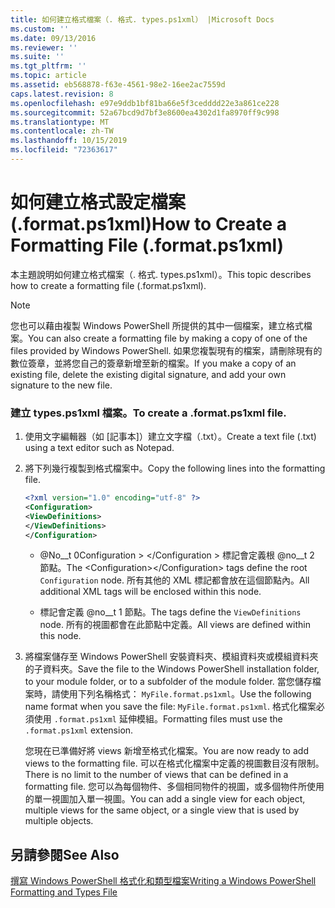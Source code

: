 ```yaml
---
title: 如何建立格式檔案（. 格式. types.ps1xml） |Microsoft Docs
ms.custom: ''
ms.date: 09/13/2016
ms.reviewer: ''
ms.suite: ''
ms.tgt_pltfrm: ''
ms.topic: article
ms.assetid: eb568878-f63e-4561-98e2-16ee2ac7559d
caps.latest.revision: 8
ms.openlocfilehash: e97e9ddb1bf81ba66e5f3cedddd22e3a861ce228
ms.sourcegitcommit: 52a67bcd9d7bf3e8600ea4302d1fa8970ff9c998
ms.translationtype: MT
ms.contentlocale: zh-TW
ms.lasthandoff: 10/15/2019
ms.locfileid: "72363617"
---
```

# <a name="how-to-create-a-formatting-file-formatps1xml"></a><span data-ttu-id="ff555-102">如何建立格式設定檔案 (.format.ps1xml)</span><span class="sxs-lookup"><span data-stu-id="ff555-102">How to Create a Formatting File (.format.ps1xml)</span></span>

<span data-ttu-id="ff555-103">本主題說明如何建立格式檔案（. 格式. types.ps1xml）。</span><span class="sxs-lookup"><span data-stu-id="ff555-103">This topic describes how to create a formatting file (.format.ps1xml).</span></span>

> [!NOTE]
> <span data-ttu-id="ff555-104">您也可以藉由複製 Windows PowerShell 所提供的其中一個檔案，建立格式檔案。</span><span class="sxs-lookup"><span data-stu-id="ff555-104">You can also create a formatting file by making a copy of one of the files provided by Windows PowerShell.</span></span> <span data-ttu-id="ff555-105">如果您複製現有的檔案，請刪除現有的數位簽章，並將您自己的簽章新增至新的檔案。</span><span class="sxs-lookup"><span data-stu-id="ff555-105">If you make a copy of an existing file, delete the existing digital signature, and add your own signature to the new file.</span></span>

### <a name="to-create-a-formatps1xml-file"></a><span data-ttu-id="ff555-106">建立 types.ps1xml 檔案。</span><span class="sxs-lookup"><span data-stu-id="ff555-106">To create a .format.ps1xml file.</span></span>

1. <span data-ttu-id="ff555-107">使用文字編輯器（如 [記事本]）建立文字檔（.txt）。</span><span class="sxs-lookup"><span data-stu-id="ff555-107">Create a text file (.txt) using a text editor such as Notepad.</span></span>

2. <span data-ttu-id="ff555-108">將下列幾行複製到格式檔案中。</span><span class="sxs-lookup"><span data-stu-id="ff555-108">Copy the following lines into the formatting file.</span></span>

   ```xml
   <?xml version="1.0" encoding="utf-8" ?>
   <Configuration>
   <ViewDefinitions>
   </ViewDefinitions>
   </Configuration>
   ```

   - <span data-ttu-id="ff555-109">@No__t 0Configuration > \</Configuration > 標記會定義根 @no__t 2 節點。</span><span class="sxs-lookup"><span data-stu-id="ff555-109">The \<Configuration>\</Configuration> tags define the root `Configuration` node.</span></span> <span data-ttu-id="ff555-110">所有其他的 XML 標記都會放在這個節點內。</span><span class="sxs-lookup"><span data-stu-id="ff555-110">All additional XML tags will be enclosed within this node.</span></span>

   - <span data-ttu-id="ff555-111"><ViewDefinitions></ViewDefinitions>標記會定義 @no__t 1 節點。</span><span class="sxs-lookup"><span data-stu-id="ff555-111">The <ViewDefinitions></ViewDefinitions> tags define the `ViewDefinitions` node.</span></span> <span data-ttu-id="ff555-112">所有的視圖都會在此節點中定義。</span><span class="sxs-lookup"><span data-stu-id="ff555-112">All views are defined within this node.</span></span>

3. <span data-ttu-id="ff555-113">將檔案儲存至 Windows PowerShell 安裝資料夾、模組資料夾或模組資料夾的子資料夾。</span><span class="sxs-lookup"><span data-stu-id="ff555-113">Save the file to the Windows PowerShell installation folder, to your module folder, or to a subfolder of the module folder.</span></span> <span data-ttu-id="ff555-114">當您儲存檔案時，請使用下列名稱格式： `MyFile.format.ps1xml`。</span><span class="sxs-lookup"><span data-stu-id="ff555-114">Use the following name format when you save the file:  `MyFile.format.ps1xml`.</span></span> <span data-ttu-id="ff555-115">格式化檔案必須使用 `.format.ps1xml` 延伸模組。</span><span class="sxs-lookup"><span data-stu-id="ff555-115">Formatting files must use the `.format.ps1xml` extension.</span></span>

   <span data-ttu-id="ff555-116">您現在已準備好將 views 新增至格式化檔案。</span><span class="sxs-lookup"><span data-stu-id="ff555-116">You are now ready to add views to the formatting file.</span></span> <span data-ttu-id="ff555-117">可以在格式化檔案中定義的視圖數目沒有限制。</span><span class="sxs-lookup"><span data-stu-id="ff555-117">There is no limit to the number of views that can be defined in a formatting file.</span></span> <span data-ttu-id="ff555-118">您可以為每個物件、多個相同物件的視圖，或多個物件所使用的單一視圖加入單一視圖。</span><span class="sxs-lookup"><span data-stu-id="ff555-118">You can add a single view for each object, multiple views for the same object, or a single view that is used by multiple objects.</span></span>

## <a name="see-also"></a><span data-ttu-id="ff555-119">另請參閱</span><span class="sxs-lookup"><span data-stu-id="ff555-119">See Also</span></span>

[<span data-ttu-id="ff555-120">撰寫 Windows PowerShell 格式化和類型檔案</span><span class="sxs-lookup"><span data-stu-id="ff555-120">Writing a Windows PowerShell Formatting and Types File</span></span>](./writing-a-powershell-formatting-file.md)
